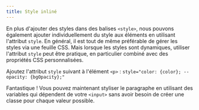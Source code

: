 ```yaml
---
title: Style inliné
---
```


En plus d'ajouter des styles dans des balises `<style>`, nous pouvons également ajouter individuellement du style aux éléments en utilisant l'attribut `style`. En général, il est tout de même préférable de gérer les styles via une feuille CSS. Mais lorsque les styles sont dynamiques, utiliser l'attribut `style` peut être pratique, en particulier combiné avec des propriétés CSS personnalisées.

Ajoutez l'attribut `style` suivant à l'élément `<p>` :
`style="color: {color}; --opacity: {bgOpacity};"`

Fantastique ! Vous pouvez maintenant styliser le paragraphe en utilisant des variables qui dépendent de votre `<input>` sans avoir besoin de créer une classe pour chaque valeur possible.
